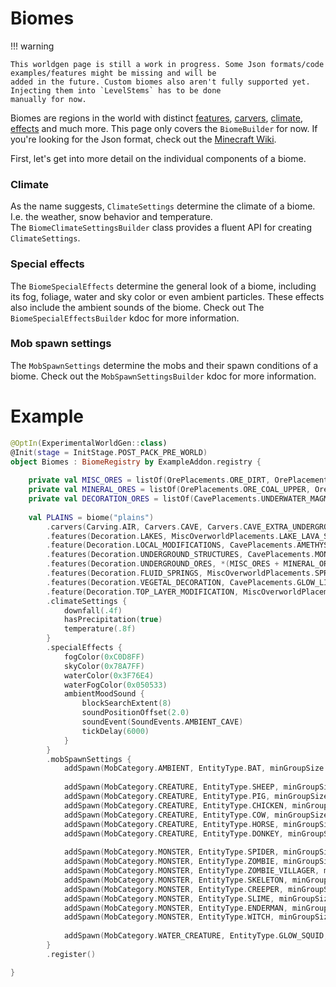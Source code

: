 # Biomes

!!! warning

    This worldgen page is still a work in progress. Some Json formats/code examples/features might be missing and will be
    added in the future. Custom biomes also aren't fully supported yet. Injecting them into `LevelStems` has to be done
    manually for now.

Biomes are regions in the world with distinct [features](features/features.md), [carvers](carver.md), [climate](#climate),
[effects](#special-effects) and much more. This page only covers the `BiomeBuilder` for now. If you're looking for the Json
format, check out the [Minecraft Wiki](https://minecraft.wiki/w/Custom_biome).

First, let's get into more detail on the individual components of a biome.

### Climate

As the name suggests, `ClimateSettings` determine the climate of a biome. I.e. the weather, snow behavior and temperature.  
The `BiomeClimateSettingsBuilder` class provides a fluent API for creating `ClimateSettings`.

### Special effects

The `BiomeSpecialEffects` determine the general look of a biome, including its fog, foliage, water and sky color or even
ambient particles. These effects also include the ambient sounds of the biome. Check out The `BiomeSpecialEffectsBuilder`
kdoc for more information.

### Mob spawn settings

The `MobSpawnSettings` determine the mobs and their spawn conditions of a biome. Check out the `MobSpawnSettingsBuilder`
kdoc for more information.

# Example

```kotlin title="Biomes.kt"
@OptIn(ExperimentalWorldGen::class)
@Init(stage = InitStage.POST_PACK_PRE_WORLD)
object Biomes : BiomeRegistry by ExampleAddon.registry {
    
    private val MISC_ORES = listOf(OrePlacements.ORE_DIRT, OrePlacements.ORE_GRAVEL, OrePlacements.ORE_GRANITE_UPPER, OrePlacements.ORE_GRANITE_LOWER, OrePlacements.ORE_DIORITE_UPPER, OrePlacements.ORE_DIORITE_LOWER, OrePlacements.ORE_ANDESITE_UPPER, OrePlacements.ORE_ANDESITE_LOWER, OrePlacements.ORE_TUFF)
    private val MINERAL_ORES = listOf(OrePlacements.ORE_COAL_UPPER, OrePlacements.ORE_COAL_LOWER, OrePlacements.ORE_IRON_UPPER, OrePlacements.ORE_IRON_MIDDLE, OrePlacements.ORE_IRON_SMALL, OrePlacements.ORE_GOLD, OrePlacements.ORE_GOLD_LOWER, OrePlacements.ORE_REDSTONE, OrePlacements.ORE_REDSTONE_LOWER, OrePlacements.ORE_DIAMOND, OrePlacements.ORE_DIAMOND_LARGE, OrePlacements.ORE_DIAMOND_BURIED, OrePlacements.ORE_LAPIS, OrePlacements.ORE_LAPIS_BURIED, OrePlacements.ORE_COPPER)
    private val DECORATION_ORES = listOf(CavePlacements.UNDERWATER_MAGMA, MiscOverworldPlacements.DISK_SAND, MiscOverworldPlacements.DISK_CLAY, MiscOverworldPlacements.DISK_GRAVEL)
    
    val PLAINS = biome("plains")
        .carvers(Carving.AIR, Carvers.CAVE, Carvers.CAVE_EXTRA_UNDERGROUND, Carvers.CANYON)
        .features(Decoration.LAKES, MiscOverworldPlacements.LAKE_LAVA_SURFACE, MiscOverworldPlacements.LAKE_LAVA_UNDERGROUND)
        .feature(Decoration.LOCAL_MODIFICATIONS, CavePlacements.AMETHYST_GEODE)
        .features(Decoration.UNDERGROUND_STRUCTURES, CavePlacements.MONSTER_ROOM, CavePlacements.MONSTER_ROOM_DEEP)
        .features(Decoration.UNDERGROUND_ORES, *(MISC_ORES + MINERAL_ORES + DECORATION_ORES).toTypedArray())
        .features(Decoration.FLUID_SPRINGS, MiscOverworldPlacements.SPRING_LAVA, MiscOverworldPlacements.SPRING_WATER)
        .features(Decoration.VEGETAL_DECORATION, CavePlacements.GLOW_LICHEN, VegetationPlacements.PATCH_TALL_GRASS_2, VegetationPlacements.TREES_PLAINS, VegetationPlacements.FLOWER_PLAINS, VegetationPlacements.PATCH_GRASS_PLAIN, VegetationPlacements.BROWN_MUSHROOM_NORMAL, VegetationPlacements.RED_MUSHROOM_NORMAL, VegetationPlacements.PATCH_SUGAR_CANE, VegetationPlacements.PATCH_PUMPKIN)
        .feature(Decoration.TOP_LAYER_MODIFICATION, MiscOverworldPlacements.FREEZE_TOP_LAYER)
        .climateSettings {
            downfall(.4f)
            hasPrecipitation(true)
            temperature(.8f)
        }
        .specialEffects {
            fogColor(0xC0D8FF)
            skyColor(0x78A7FF)
            waterColor(0x3F76E4)
            waterFogColor(0x050533)
            ambientMoodSound {
                blockSearchExtent(8)
                soundPositionOffset(2.0)
                soundEvent(SoundEvents.AMBIENT_CAVE)
                tickDelay(6000)
            }
        }
        .mobSpawnSettings {
            addSpawn(MobCategory.AMBIENT, EntityType.BAT, minGroupSize = 8, maxGroupSize = 8, weight = 10)
            
            addSpawn(MobCategory.CREATURE, EntityType.SHEEP, minGroupSize = 4, maxGroupSize = 4, weight = 12)
            addSpawn(MobCategory.CREATURE, EntityType.PIG, minGroupSize = 4, maxGroupSize = 4, weight = 10)
            addSpawn(MobCategory.CREATURE, EntityType.CHICKEN, minGroupSize = 4, maxGroupSize = 4, weight = 10)
            addSpawn(MobCategory.CREATURE, EntityType.COW, minGroupSize = 4, maxGroupSize = 4, weight = 8)
            addSpawn(MobCategory.CREATURE, EntityType.HORSE, minGroupSize = 2, maxGroupSize = 6, weight = 5)
            addSpawn(MobCategory.CREATURE, EntityType.DONKEY, minGroupSize = 1, maxGroupSize = 3, weight = 1)
            
            addSpawn(MobCategory.MONSTER, EntityType.SPIDER, minGroupSize = 4, maxGroupSize = 4, weight = 100)
            addSpawn(MobCategory.MONSTER, EntityType.ZOMBIE, minGroupSize = 4, maxGroupSize = 4, weight = 95)
            addSpawn(MobCategory.MONSTER, EntityType.ZOMBIE_VILLAGER, minGroupSize = 1, maxGroupSize = 1, weight = 5)
            addSpawn(MobCategory.MONSTER, EntityType.SKELETON, minGroupSize = 4, maxGroupSize = 4, weight = 100)
            addSpawn(MobCategory.MONSTER, EntityType.CREEPER, minGroupSize = 4, maxGroupSize = 4, weight = 100)
            addSpawn(MobCategory.MONSTER, EntityType.SLIME, minGroupSize = 4, maxGroupSize = 4, weight = 100)
            addSpawn(MobCategory.MONSTER, EntityType.ENDERMAN, minGroupSize = 1, maxGroupSize = 4, weight = 10)
            addSpawn(MobCategory.MONSTER, EntityType.WITCH, minGroupSize = 1, maxGroupSize = 1, weight = 5)
            
            addSpawn(MobCategory.WATER_CREATURE, EntityType.GLOW_SQUID, minGroupSize = 4, maxGroupSize = 6, weight = 10)
        }
        .register()

}
```